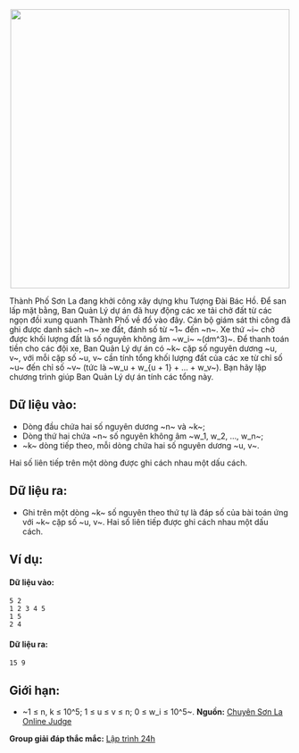 <center><img src="/images/problems/365/UNCLEHO.jpg" width=500px></center>

Thành Phố Sơn La đang khởi công xây dựng khu Tượng Đài Bác Hồ. Để san lấp mặt bằng, Ban Quản Lý dự án đã huy động các xe tải chở đất từ các ngọn đồi xung quanh Thành Phố về đổ vào đây. Cán bộ giám sát thi công đã ghi được danh sách ~n~ xe đất, đánh số từ ~1~ đến ~n~. Xe thứ ~i~ chở được khối lượng đất là số nguyên không âm ~w_i~ ~(dm^3)~. Để thanh toán tiền cho các đội xe, Ban Quản Lý dự án có ~k~ cặp số nguyên dương ~u, v~, với mỗi cặp số ~u, v~ cần tính tổng khối lượng đất của các xe từ chỉ số ~u~ đến chỉ số ~v~ (tức là ~w_u + w_{u + 1} + … + w_v~).  Bạn hãy lập chương trình giúp Ban Quản Lý dự án tính các tổng này.

## Dữ liệu vào:
- Dòng đầu chứa hai số nguyên dương ~n~ và ~k~;
- Dòng thứ hai chứa ~n~ số nguyên không âm ~w_1, w_2, …, w_n~;
- ~k~ dòng tiếp theo, mỗi dòng chứa hai số nguyên dương ~u, v~.

Hai số liên tiếp trên một dòng được ghi cách nhau một dấu cách.

## Dữ liệu ra:
- Ghi trên một dòng ~k~ số nguyên theo thứ tự là đáp số của bài toán ứng với ~k~ cặp số ~u, v~. Hai số liên tiếp được ghi cách nhau một dấu cách.

## Ví dụ:
#### Dữ liệu vào:
```
5 2
1 2 3 4 5
1 5
2 4
```

#### Dữ liệu ra:
```
15 9
```

## Giới hạn:
- ~1 ≤ n, k ≤ 10^5; 1 ≤ u ≤ v ≤ n;  0 ≤ w_i ≤ 10^5~.
**Nguồn:** [Chuyên Sơn La Online Judge](http://csloj.ddns.net/)

**Group giải đáp thắc mắc:** [Lập trình 24h](https://www.facebook.com/groups/1386904321519984)
